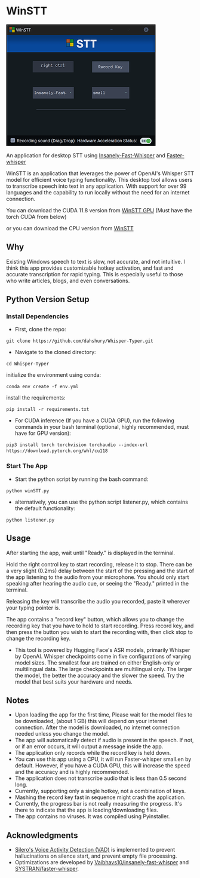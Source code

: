 # WinSTT

![Alt text](<untitled.png>)

An application for desktop STT using [Insanely-Fast-Whisper](https://github.com/Vaibhavs10/insanely-fast-whisper) and [Faster-whisper](https://github.com/SYSTRAN/faster-whisper)

WinSTT is an application that leverages the power of OpenAI's Whisper STT model for efficient  voice typing functionality. This desktop tool allows users to transcribe speech into text in any application. With support for over 99 languages and the capability to run locally without the need for an internet connection.

You can download the CUDA 11.8 version from [WinSTT GPU](https://drive.google.com/file/d/1WG0pXaPl9BKXYLbGdh6Wb4UcwKa_vS0A/view?usp=sharing) (Must have the torch CUDA from below)

or you can download the CPU version from [WinSTT](https://drive.google.com/file/d/1I09x-8JnrZQ140ZHOAawxZEwS6HyPE3s/view?usp=sharing)

## Why

Existing Windows speech to text is slow, not accurate, and not intuitive. I think this app provides customizable hotkey activation, and fast and accurate transcription for rapid typing. This is especially useful to those who write articles, blogs, and even conversations.

## Python Version Setup

### Install Dependencies

- First, clone the repo:

```
git clone https://github.com/dahshury/Whisper-Typer.git
```

- Navigate to the cloned directory:

```
cd Whisper-Typer
```

initialize the environment using conda:

```
conda env create -f env.yml
```

install the requirements:

```
pip install -r requirements.txt
```

- For CUDA inference (If you have a CUDA GPU), run the following commands in your bash terminal (optional, highly recommended, must have for GPU version):

```
pip3 install torch torchvision torchaudio --index-url https://download.pytorch.org/whl/cu118
```

### Start The App

- Start the python script by running the bash command:

```
python winSTT.py
```

- alternatively, you can use the python script listener.py, which contains the default functionality:

```
python listener.py
```

## Usage

After starting the app, wait until "Ready." is displayed in the terminal.

Hold the right control key to start recording, release it to stop. There can be a very slight (0.2ms) delay between the start of the pressing and the start of the app listening to the audio from your microphone. You should only start speaking after hearing the audio cue, or seeing the "Ready." printed in the terminal.

Releasing the key will transcribe the audio you recorded, paste it wherever your typing pointer is.

The app contains a "record key" button, which allows you to change the recording key that you have to hold to start recording. Press record key, and then press the button you wish to start the recording with, then click stop to change the recording key.

- This tool is powered by Hugging Face's ASR models, primarily Whisper by OpenAI. Whisper checkpoints come in five configurations of varying model sizes. The smallest four are trained on either English-only or multilingual data. The large checkpoints are multilingual only. The larger the model, the better the accuracy and the slower the speed. Try the model that best suits your hardware and needs.

## Notes

- Upon loading the app for the first time, Please wait for the model files to be downloaded, (about 1 GB) this will depend on your internet connection. After the model is downloaded, no internet connection needed unless you change the model.
- The app will automatically detect if audio is present in the speech. If not, or if an error occurs, it will output a message inside the app.
- The application only records while the record key is held down.
- You can use this app using a CPU, it will run Faster-whisper small.en by default. However, if you have a CUDA GPU, this will increase the speed and the accuracy and is highly recommended.
- The application does not transcribe audio that is less than 0.5 second long.
- Currently, supporting only a single hotkey, not a combination of keys.
- Mashing the record key fast in sequence might crash the application.
- Currently, the progress bar is not really measuring the progress. It's there to indicate that the app is loading/downloading files.
- The app contains no viruses. It was compiled using Pyinstaller.

## Acknowledgments

- [Silero's Voice Activity Detection (VAD)](https://github.com/snakers4/silero-vad) is implemented to prevent hallucinations on silence start, and prevent empty file processing.
- Optimizations are developed by [Vaibhavs10/insanely-fast-whisper](https://github.com/Vaibhavs10/insanely-fast-whisper) and [SYSTRAN/faster-whisper](https://github.com/SYSTRAN/faster-whisper).
